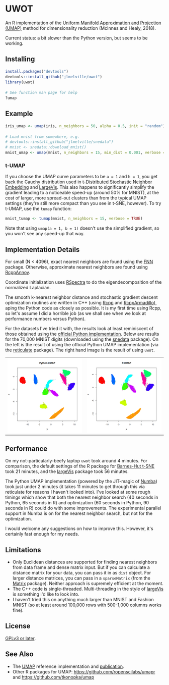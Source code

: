 # UWOT

An R implementation of the 
[Uniform Manifold Approximation and Projection (UMAP)](https://arxiv.org/abs/1802.03426) 
method for dimensionality reduction (McInnes and Healy, 2018).

Current status: a bit slower than the Python version, but seems to be working.

## Installing

```R
install.packages("devtools")
devtools::install_github("jlmelville/uwot")
library(uwot)

# See function man page for help
?umap
```

## Example

```R
iris_umap <- umap(iris, n_neighbors = 50, alpha = 0.5, init = "random")

# Load mnist from somewhere, e.g.
# devtools::install_github("jlmelville/snedata")
# mnist <- snedata::download_mnist()
mnist_umap <- umap(mnist, n_neighbors = 15, min_dist = 0.001, verbose = TRUE)
```

### t-UMAP

If you choose the UMAP curve parameters to be `a = 1` and `b = 1`, you get
back the Cauchy distribution used in 
[t-Distributed Stochastic Neighbor Embedding](https://lvdmaaten.github.io/tsne/) 
and [LargeVis](https://arxiv.org/abs/1602.00370). This also happens to
significantly simplify the gradient leading to a noticeable speed-up (around
50% for MNIST), at the cost of larger, more spread-out clusters than from
the typical UMAP settings (they're still more compact than you see in t-SNE,
however). To try t-UMAP, use the `tumap` function:

```R
mnist_tumap <- tumap(mnist, n_neighbors = 15, verbose = TRUE)
```

Note that using `umap(a = 1, b = 1)` doesn't use the simplified gradient, so
you won't see any speed-up that way.

## Implementation Details

For small (N < 4096), exact nearest neighbors are found using the 
[FNN](https://cran.r-project.org/package=FNN) package. Otherwise, approximate
nearest neighbors are found using 
[RcppAnnoy](https://cran.r-project.org/package=RcppAnnoy).

Coordinate initialization uses
[RSpectra](https://cran.r-project.org/package=RSpectra) to do the
eigendecomposition of the normalized Laplacian.

The smooth k-nearest neighbor distance and stochastic gradient descent
optimization routines are written in C++ (using
[Rcpp](https://cran.r-project.org/package=Rcpp) and 
[RcppArmadillo](https://cran.r-project.org/package=RcppArmadillo)), aping
the Python code as closely as possible. It is my first time using Rcpp, so 
let's assume I did a horrible job (as we shall see when we look at performance
numbers versus Python).

For the datasets I've tried it with, the results look at least
reminiscent of those obtained using the 
[official Python implementation](https://github.com/lmcinnes/umap).
Below are results for the 70,000 MNIST digits (downloaded using the
[snedata](https://github.com/jlmelville/snedata) package). On the left
is the result of using the official Python UMAP implementation 
(via the [reticulate](https://cran.r-project.org/package=reticulate) package).
The right hand image is the result of using `uwot`.

|                                    |                                  |
|------------------------------------|----------------------------------|
| ![mnist-py.png](mnist-py.png)      | ![mnist-r.png](mnist-r.png)      |

## Performance

On my not-particularly-beefy laptop `uwot` took around 4 minutes. 
For comparison, the default settings of the R package for
[Barnes-Hut t-SNE](https://cran.r-project.org/package=Rtsne) took 21 minutes, and the
[largeVis](https://github.com/elbamos/largeVis) package took 56 minutes.

The Python UMAP implementation (powered by the JIT-magic of 
[Numba](https://numba.pydata.org/)) 
took just under 2 minutes (it takes 11 minutes to get through this via
reticulate for reasons I haven't looked into). I've looked at some rough timings
which show that both the nearest neighbor search (40 seconds in Python, 65
seconds in R) and optimization (60 seconds in Python, 90 seconds in R)
could do with some improvements. The experimental parallel support in Numba is
on for the nearest neighbor search, but not for the optimization.

I would welcome any suggestions on how to improve this. However, it's certainly
fast enough for my needs.

## Limitations

* Only Euclidean distances are supported for finding nearest neighbors from data frame
and dense matrix input. But if you can calculate a distance matrix for your data, you
can pass it in as `dist` object. For larger distance matrices, you can pass in a 
`sparseMatrix` (from the [Matrix](https://cran.r-project.org/package=Matrix) package).
Neither approach is supremely efficient at the moment.
* The C++ code is single-threaded. Multi-threading in the style of 
[largeVis](https://github.com/elbamos/largeVis) is something I'd like to look
into.
* I haven't tried this on anything much larger than MNIST and Fashion MNIST (so
at least around 100,000 rows with 500-1,000 columns works fine).

## License

[GPLv3 or later](https://www.gnu.org/licenses/gpl-3.0.txt).

## See Also

* The [UMAP](https://github.com/lmcinnes/umap) reference implementation and
[publication](https://arxiv.org/abs/1802.03426).
* Other R packages for UMAP: https://github.com/ropenscilabs/umapr and 
https://github.com/tkonopka/umap
